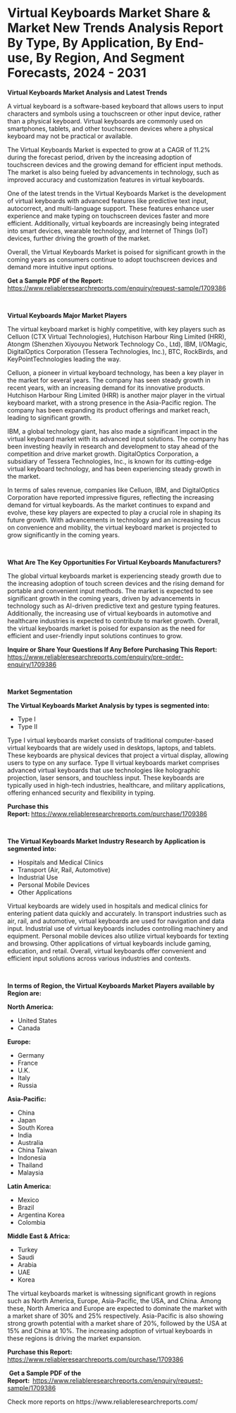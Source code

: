 <p><h1>Virtual Keyboards Market Share & Market New Trends Analysis Report By Type, By Application, By End-use, By Region, And Segment Forecasts, 2024 - 2031</h1></p><p><strong>Virtual Keyboards Market Analysis and Latest Trends</strong></p>
<p><p>A virtual keyboard is a software-based keyboard that allows users to input characters and symbols using a touchscreen or other input device, rather than a physical keyboard. Virtual keyboards are commonly used on smartphones, tablets, and other touchscreen devices where a physical keyboard may not be practical or available.</p><p>The Virtual Keyboards Market is expected to grow at a CAGR of 11.2% during the forecast period, driven by the increasing adoption of touchscreen devices and the growing demand for efficient input methods. The market is also being fueled by advancements in technology, such as improved accuracy and customization features in virtual keyboards.</p><p>One of the latest trends in the Virtual Keyboards Market is the development of virtual keyboards with advanced features like predictive text input, autocorrect, and multi-language support. These features enhance user experience and make typing on touchscreen devices faster and more efficient. Additionally, virtual keyboards are increasingly being integrated into smart devices, wearable technology, and Internet of Things (IoT) devices, further driving the growth of the market.</p><p>Overall, the Virtual Keyboards Market is poised for significant growth in the coming years as consumers continue to adopt touchscreen devices and demand more intuitive input options.</p></p>
<p><strong>Get a Sample PDF of the Report:&nbsp;</strong> <a href="https://www.reliableresearchreports.com/enquiry/request-sample/1709386">https://www.reliableresearchreports.com/enquiry/request-sample/1709386</a></p>
<p>&nbsp;</p>
<p><strong>Virtual Keyboards Major Market Players</strong></p>
<p><p>The virtual keyboard market is highly competitive, with key players such as Celluon (CTX Virtual Technologies), Hutchison Harbour Ring Limited (HRR), Atongm (Shenzhen Xiyouyou Network Technology Co., Ltd), IBM, I/OMagic, DigitalOptics Corporation (Tessera Technologies, Inc.), BTC, RockBirds, and KeyPointTechnologies leading the way.</p><p>Celluon, a pioneer in virtual keyboard technology, has been a key player in the market for several years. The company has seen steady growth in recent years, with an increasing demand for its innovative products. Hutchison Harbour Ring Limited (HRR) is another major player in the virtual keyboard market, with a strong presence in the Asia-Pacific region. The company has been expanding its product offerings and market reach, leading to significant growth.</p><p>IBM, a global technology giant, has also made a significant impact in the virtual keyboard market with its advanced input solutions. The company has been investing heavily in research and development to stay ahead of the competition and drive market growth. DigitalOptics Corporation, a subsidiary of Tessera Technologies, Inc., is known for its cutting-edge virtual keyboard technology, and has been experiencing steady growth in the market.</p><p>In terms of sales revenue, companies like Celluon, IBM, and DigitalOptics Corporation have reported impressive figures, reflecting the increasing demand for virtual keyboards. As the market continues to expand and evolve, these key players are expected to play a crucial role in shaping its future growth. With advancements in technology and an increasing focus on convenience and mobility, the virtual keyboard market is projected to grow significantly in the coming years.</p></p>
<p>&nbsp;</p>
<p><strong>What Are The Key Opportunities For Virtual Keyboards Manufacturers?</strong></p>
<p><p>The global virtual keyboards market is experiencing steady growth due to the increasing adoption of touch screen devices and the rising demand for portable and convenient input methods. The market is expected to see significant growth in the coming years, driven by advancements in technology such as AI-driven predictive text and gesture typing features. Additionally, the increasing use of virtual keyboards in automotive and healthcare industries is expected to contribute to market growth. Overall, the virtual keyboards market is poised for expansion as the need for efficient and user-friendly input solutions continues to grow.</p></p>
<p><strong>Inquire or Share Your Questions If Any Before Purchasing This Report:</strong> <a href="https://www.reliableresearchreports.com/enquiry/pre-order-enquiry/1709386">https://www.reliableresearchreports.com/enquiry/pre-order-enquiry/1709386</a></p>
<p>&nbsp;</p>
<p><strong>Market Segmentation</strong></p>
<p><strong>The Virtual Keyboards Market Analysis by types is segmented into:</strong></p>
<p><ul><li>Type I</li><li>Type II</li></ul></p>
<p><p>Type I virtual keyboards market consists of traditional computer-based virtual keyboards that are widely used in desktops, laptops, and tablets. These keyboards are physical devices that project a virtual display, allowing users to type on any surface. Type II virtual keyboards market comprises advanced virtual keyboards that use technologies like holographic projection, laser sensors, and touchless input. These keyboards are typically used in high-tech industries, healthcare, and military applications, offering enhanced security and flexibility in typing.</p></p>
<p><strong>Purchase this Report:&nbsp;</strong><a href="https://www.reliableresearchreports.com/purchase/1709386">https://www.reliableresearchreports.com/purchase/1709386</a></p>
<p>&nbsp;</p>
<p><strong>The Virtual Keyboards Market Industry Research by Application is segmented into:</strong></p>
<p><ul><li>Hospitals and Medical Clinics</li><li>Transport (Air, Rail, Automotive)</li><li>Industrial Use</li><li>Personal Mobile Devices</li><li>Other Applications</li></ul></p>
<p><p>Virtual keyboards are widely used in hospitals and medical clinics for entering patient data quickly and accurately. In transport industries such as air, rail, and automotive, virtual keyboards are used for navigation and data input. Industrial use of virtual keyboards includes controlling machinery and equipment. Personal mobile devices also utilize virtual keyboards for texting and browsing. Other applications of virtual keyboards include gaming, education, and retail. Overall, virtual keyboards offer convenient and efficient input solutions across various industries and contexts.</p></p>
<p>&nbsp;</p>
<p><strong>In terms of Region, the Virtual Keyboards Market Players available by Region are:</strong></p>
<p>
    <p> <strong> North America: </strong>
        <ul>
            <li>United States</li>
            <li>Canada</li>
        </ul>
        </p> 
    <p> <strong> Europe: </strong>
        <ul>
            <li>Germany</li>
            <li>France</li>
            <li>U.K.</li>
            <li>Italy</li>
            <li>Russia</li>
        </ul>
        </p> 
    <p> <strong> Asia-Pacific: </strong>
        <ul>
            <li>China</li>
            <li>Japan</li>
            <li>South Korea</li>
            <li>India</li>
            <li>Australia</li>
            <li>China Taiwan</li>
            <li>Indonesia</li>
            <li>Thailand</li>
            <li>Malaysia</li>
        </ul>
        </p> 
    <p> <strong> Latin America: </strong>
        <ul>
            <li>Mexico</li>
            <li>Brazil</li>
            <li>Argentina Korea</li>
            <li>Colombia</li>
        </ul>
        </p> 
    <p> <strong> Middle East & Africa: </strong>
        <ul>
            <li>Turkey</li>
            <li>Saudi</li>
            <li>Arabia</li>
            <li>UAE</li>
            <li>Korea</li>
        </ul>
    </p>
    </p>
<p><p>The virtual keyboards market is witnessing significant growth in regions such as North America, Europe, Asia-Pacific, the USA, and China. Among these, North America and Europe are expected to dominate the market with a market share of 30% and 25% respectively. Asia-Pacific is also showing strong growth potential with a market share of 20%, followed by the USA at 15% and China at 10%. The increasing adoption of virtual keyboards in these regions is driving the market expansion.</p></p>
<p><strong>Purchase this Report: </strong><a href="https://www.reliableresearchreports.com/purchase/1709386">https://www.reliableresearchreports.com/purchase/1709386</a></p>
<p>&nbsp;<strong>Get a Sample PDF of the Report:&nbsp;&nbsp;</strong><a href="https://www.reliableresearchreports.com/enquiry/request-sample/1709386">https://www.reliableresearchreports.com/enquiry/request-sample/1709386</a></p>
<p><strong></strong></p>
<p>Check more reports on https://www.reliableresearchreports.com/</p>